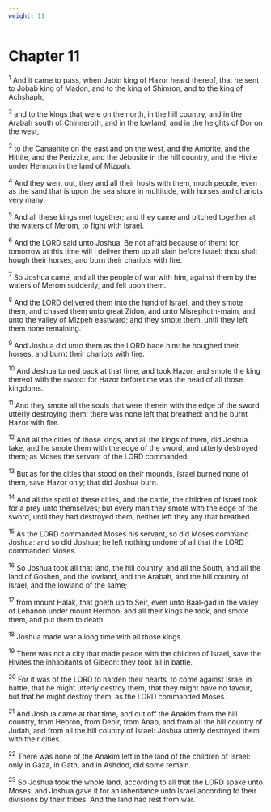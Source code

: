 ```yaml
---
weight: 11
---
```


# Chapter 11

<sup>1</sup> And it came to pass, when Jabin king of Hazor heard thereof, that he sent to Jobab king of Madon, and to the king of Shimron, and to the king of Achshaph, 

<sup>2</sup> and to the kings that were on the north, in the hill country, and in the Arabah south of Chinneroth, and in the lowland, and in the heights of Dor on the west, 

<sup>3</sup> to the Canaanite on the east and on the west, and the Amorite, and the Hittite, and the Perizzite, and the Jebusite in the hill country, and the Hivite under Hermon in the land of Mizpah. 

<sup>4</sup> And they went out, they and all their hosts with them, much people, even as the sand that is upon the sea shore in multitude, with horses and chariots very many. 

<sup>5</sup> And all these kings met together; and they came and pitched together at the waters of Merom, to fight with Israel. 

<sup>6</sup> And the LORD said unto Joshua, Be not afraid because of them: for tomorrow at this time will I deliver them up all slain before Israel: thou shalt hough their horses, and burn their chariots with fire. 

<sup>7</sup> So Joshua came, and all the people of war with him, against them by the waters of Merom suddenly, and fell upon them. 

<sup>8</sup> And the LORD delivered them into the hand of Israel, and they smote them, and chased them unto great Zidon, and unto Misrephoth-maim, and unto the valley of Mizpeh eastward; and they smote them, until they left them none remaining. 

<sup>9</sup> And Joshua did unto them as the LORD bade him: he houghed their horses, and burnt their chariots with fire. 

<sup>10</sup> And Jeshua turned back at that time, and took Hazor, and smote the king thereof with the sword: for Hazor beforetime was the head of all those kingdoms. 

<sup>11</sup> And they smote all the souls that were therein with the edge of the sword, utterly destroying them: there was none left that breathed: and he burnt Hazor with fire. 

<sup>12</sup> And all the cities of those kings, and all the kings of them, did Joshua take, and he smote them with the edge of the sword, and utterly destroyed them; as Moses the servant of the LORD commanded. 

<sup>13</sup> But as for the cities that stood on their mounds, Israel burned none of them, save Hazor only; that did Joshua burn. 

<sup>14</sup> And all the spoil of these cities, and the cattle, the children of Israel took for a prey unto themselves; but every man they smote with the edge of the sword, until they had destroyed them, neither left they any that breathed. 

<sup>15</sup> As the LORD commanded Moses his servant, so did Moses command Joshua: and so did Joshua; he left nothing undone of all that the LORD commanded Moses. 

<sup>16</sup> So Joshua took all that land, the hill country, and all the South, and all the land of Goshen, and the lowland, and the Arabah, and the hill country of Israel, and the lowland of the same; 

<sup>17</sup> from mount Halak, that goeth up to Seir, even unto Baal-gad in the valley of Lebanon under mount Hermon: and all their kings he took, and smote them, and put them to death. 

<sup>18</sup> Joshua made war a long time with all those kings. 

<sup>19</sup> There was not a city that made peace with the children of Israel, save the Hivites the inhabitants of Gibeon: they took all in battle. 

<sup>20</sup> For it was of the LORD to harden their hearts, to come against Israel in battle, that he might utterly destroy them, that they might have no favour, but that he might destroy them, as the LORD commanded Moses. 

<sup>21</sup> And Joshua came at that time, and cut off the Anakim from the hill country, from Hebron, from Debir, from Anab, and from all the hill country of Judah, and from all the hill country of Israel: Joshua utterly destroyed them with their cities. 

<sup>22</sup> There was none of the Anakim left in the land of the children of Israel: only in Gaza, in Gath, and in Ashdod, did some remain. 

<sup>23</sup> So Joshua took the whole land, according to all that the LORD spake unto Moses: and Joshua gave it for an inheritance unto Israel according to their divisions by their tribes. And the land had rest from war. 


